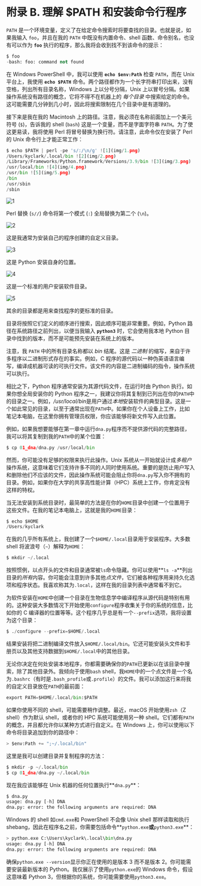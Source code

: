 # 附录 B. 理解 $PATH 和安装命令行程序

`PATH` 是一个环境变量，定义了在给定命令搜索时将要查找的目录。也就是说，如果我输入 `foo`，并且在我的 `PATH` 中既没有内置命令、shell 函数、命令别名，也没有可以作为 **`foo`** 执行的程序，那么我将会收到找不到该命令的提示：

```py
$ foo
-bash: foo: command not found
```

在 Windows PowerShell 中，我可以使用 **`echo $env:Path`** 检查 `PATH`，而在 Unix 平台上，我使用 **`echo $PATH`** 命令。两个路径都作为一个长字符串打印出来，没有空格，列出所有目录名称，Windows 上以分号分隔，Unix 上以冒号分隔。如果操作系统没有路径的概念，它将不得不在机器上的 *每个目录* 中搜索给定的命令。这可能需要几分钟到几小时，因此将搜索限制在几个目录中是有道理的。

接下来是我在我的 Macintosh 上的路径。注意，我必须在名称前面加上一个美元符号 (`$`)，告诉我的 shell (`bash`) 这是一个变量，而不是字面字符串 `PATH`。为了使这更易读，我将使用 Perl 将冒号替换为换行符。请注意，此命令仅在安装了 Perl 的 Unix 命令行上才能正常工作：

```py
$ echo $PATH | perl -pe 's/:/\n/g' ![1](img/1.png)
/Users/kyclark/.local/bin ![2](img/2.png)
/Library/Frameworks/Python.framework/Versions/3.9/bin ![3](img/3.png)
/usr/local/bin ![4](img/4.png)
/usr/bin ![5](img/5.png)
/bin
/usr/sbin
/sbin
```

![1](img/#co_understanding__path_and_installing_command_line_programs_CO1-1)

Perl 替换 (`s//`) 命令将第一个模式 (`:`) 全局替换为第二个 (`\n`)。

![2](img/#co_understanding__path_and_installing_command_line_programs_CO1-2)

这是我通常为安装自己的程序创建的自定义目录。

![3](img/#co_understanding__path_and_installing_command_line_programs_CO1-3)

这是 Python 安装自身的位置。

![4](img/#co_understanding__path_and_installing_command_line_programs_CO1-4)

这是一个标准的用户安装软件目录。

![5](img/#co_understanding__path_and_installing_command_line_programs_CO1-5)

其余的目录都是用来查找程序的更标准的目录。

目录将按照它们定义的顺序进行搜索，因此顺序可能非常重要。例如，Python 路径在系统路径之前列出，以便当我输入 **`python3`** 时，它会使用我本地 Python 目录中找到的版本，而不是可能预先安装在系统上的版本。

注意，我 `PATH` 中的所有目录名称都以 *bin* 结尾。这是 *二进制* 的缩写，来自于许多程序以二进制形式存在的事实。例如，C 程序的源代码以一种伪英语语言编写，编译成机器可读的可执行文件。该文件的内容是二进制编码的指令，操作系统可以执行。

相比之下，Python 程序通常安装为其源代码文件，在运行时由 Python 执行。如果你想全局安装你的 Python 程序之一，我建议你将其复制到已列出在你的`PATH`中的目录之一。例如，*/usr/local/bin*是用户通过*本地*安装软件的典型目录。这是一个如此常见的目录，以至于通常出现在`PATH`中。如果你在个人设备上工作，比如笔记本电脑，在这里你拥有管理员权限，你应该能够将新文件写入此位置。

例如，如果我想要能够在第一章中运行`dna.py`程序而不提供源代码的完整路径，我可以将其复制到我的`PATH`中的某个位置：

```py
$ cp 01_dna/dna.py /usr/local/bin
```

然而，你可能没有足够的权限来执行此操作。Unix 系统从一开始就设计成*多租户*操作系统，这意味着它们支持许多不同的人同时使用系统。重要的是防止用户写入和删除他们不应该的文件，因此操作系统可能会阻止你将`dna.py`写入你不拥有的目录。例如，如果你在大学的共享高性能计算（HPC）系统上工作，你肯定没有这样的特权。

当无法安装到系统目录时，最简单的方法是在你的`HOME`目录中创建一个位置用于这些文件。在我的笔记本电脑上，这就是我的`HOME`目录：

```py
$ echo $HOME
/Users/kyclark
```

在我的几乎所有系统上，我创建了一个`$HOME/.local`目录用于安装程序。大多数 shell 将波浪号（`~`）解释为`HOME`：

```py
$ mkdir ~/.local
```

按照惯例，以点开头的文件和目录通常被`ls`命令隐藏。你可以使用**`ls -a`**列出目录的*所有*内容。你可能会注意到许多其他*点文件*，它们被各种程序用来持久化选项和程序状态。我喜欢称其为`.local`，这样在我的目录列表中通常看不到它。

为软件安装在`HOME`中创建一个目录在生物信息学中编译程序从源代码是特别有用的。这种安装大多数情况下开始使用`configure`程序收集关于你的系统的信息，比如你的 C 编译器的位置等等。这个程序几乎总是有一个`--prefix`选项，我将设置为这个目录：

```py
$ ./configure --prefix=$HOME/.local
```

结果安装将把二进制编译文件放入`$HOME/.local/bin`。它还可能安装头文件和手册页以及其他支持数据到`$HOME/.local`中的其他目录。

无论你决定在何处安装本地程序，你都需要确保你的`PATH`已更新以在该目录中搜索，除了其他目录外。我倾向于使用`bash` shell，我`HOME`中的一个点文件是一个名为`.bashrc`（有时是`.bash_profile`或`.profile`）的文件。我可以添加这行来将我的自定义目录放在`PATH`的最前面：

```py
export PATH=$HOME/.local/bin:$PATH
```

如果你使用不同的 shell，可能需要稍作调整。最近，macOS 开始使用`zsh`（Z shell）作为默认 shell，或者你的 HPC 系统可能使用另一种 shell。它们都有`PATH`的概念，并且都允许你以某种方式进行自定义。在 Windows 上，你可以使用以下命令将目录追加到你的路径中：

```py
> $env:Path += ";~/.local/bin"
```

这里是我可以创建目录并复制程序的方法：

```py
$ mkdir -p ~/.local/bin
$ cp 01_dna/dna.py ~/.local/bin
```

现在我应该能够在 Unix 机器的任何位置执行**`dna.py`**：

```py
$ dna.py
usage: dna.py [-h] DNA
dna.py: error: the following arguments are required: DNA
```

Windows 的 shell 如`cmd.exe`和 PowerShell 不会像 Unix shell 那样读取和执行 shebang，因此在程序名之前，你需要包括命令**`python.exe`**或**`python3.exe`**：

```py
> python.exe C:\Users\kyclark\.local\bin\dna.py
usage: dna.py [-h] DNA
dna.py: error: the following arguments are required: DNA
```

确保`python.exe --version`显示你正在使用的是版本 3 而不是版本 2。你可能需要安装最新版本的 Python。我仅展示了使用`python.exe`的 Windows 命令，假设这意味着 Python 3，但根据你的系统，你可能需要使用`python3.exe`。
